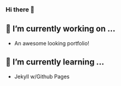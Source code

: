 ### Hi there 👋

## 🔭 I’m currently working on ...
- An awesome looking portfolio!

##  🌱 I’m currently learning ...
- Jekyll w/Github Pages
